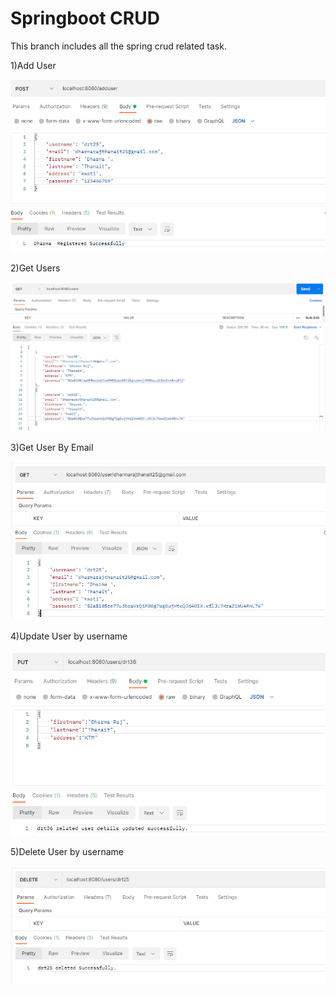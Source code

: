 # Springboot CRUD
This branch includes all the spring crud related task.

1)Add User

![adduser_image](./outputs/crud_adduser.png)

2)Get Users

![getusers_image](./outputs/crud_getusers.png)

3)Get User By Email

![getuser_image](./outputs/crud_getuserbyemail.png)

4)Update User by username

![updateuser_image](./outputs/crud_edituser.png)

5)Delete User by username

![deleteuser_image](./outputs/crud_deleteuser.png)
